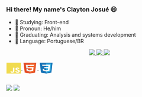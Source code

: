 ### Hi there! My name's Clayton Josué 😄

- 🌱 Studying: Front-end
- :man: Pronoun: He/him
- 🥳 Graduating: Analysis and systems development
- :tongue: Language: Portuguese/BR

<div align="center">
  <a href="https://github.com/ClaytonJosue">
  <img height="160em" src="https://github-readme-stats.vercel.app/api?username=ClaytonJosue&show_icons=true&theme=dark&include_all_commits=true&count_private=true"/>
  <img height="160em" src="https://github-readme-stats.vercel.app/api/top-langs/?username=ClaytonJosue&layout=compact&langs_count=7&theme=dark"/>
  <img height="170em" src="http://github-readme-streak-stats.herokuapp.com?user=ClaytonJosue&theme=dracula&date_format=j%20M%5B%20Y%5D"/>
</div>

<div style="display: inline_block"><br>
  <img align="center" alt="Rafa-Js" height="30" width="40" src="https://raw.githubusercontent.com/devicons/devicon/master/icons/javascript/javascript-plain.svg">
  <img align="center" alt="Rafa-HTML" height="30" width="40" src="https://raw.githubusercontent.com/devicons/devicon/master/icons/html5/html5-original.svg">
  <img align="center" alt="Rafa-CSS" height="30" width="40" src="https://raw.githubusercontent.com/devicons/devicon/master/icons/css3/css3-original.svg">
</div>

## 

<div>
  <a href="https://www.instagram.com/clayton_josue/" target="_blank"><img src="https://img.shields.io/badge/-Instagram-%23E4405F?style=for-the-badge&logo=instagram&logoColor=white" target="_blank"></a>
  <a href="https://www.linkedin.com/in/clayton-josue/" target="_blank"><img src="https://img.shields.io/badge/-LinkedIn-%230077B5?style=for-the-badge&logo=linkedin&logoColor=white" target="_blank"></a>
</div>
